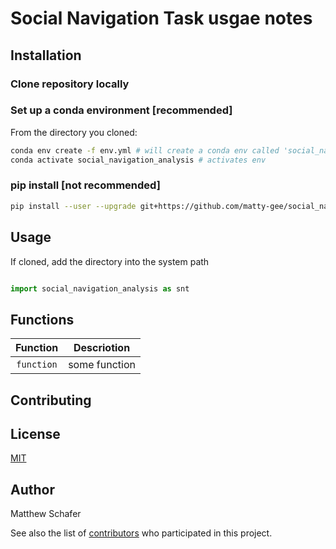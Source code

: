 # Social Navigation Task usgae notes

## Installation

### Clone repository locally

### Set up a conda environment [recommended]

From the directory you cloned: 

```bash
conda env create -f env.yml # will create a conda env called 'social_navigation_analysis'
conda activate social_navigation_analysis # activates env
```

### pip install [not recommended]
```bash
pip install --user --upgrade git+https://github.com/matty-gee/social_navigation_analysis.git
```

## Usage

If cloned, add the directory into the system path
```python
```

```python
import social_navigation_analysis as snt

```

## Functions

| Function | Descriotion |
| :----: | --- |
| `function` | some function |


## Contributing


## License
[MIT](https://choosealicense.com/licenses/mit/)

## Author

Matthew Schafer

See also the list of [contributors](https://github.com/your/project/contributors) who participated in this project.
